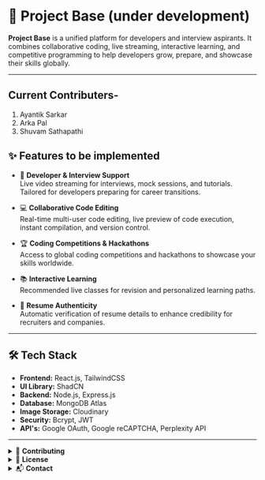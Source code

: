 # 🚀 Project Base (under development)

**Project Base** is a unified platform for developers and interview aspirants. It combines collaborative coding, live streaming, interactive learning, and competitive programming to help developers grow, prepare, and showcase their skills globally.

---

## Current Contributers-

1.  Ayantik Sarkar
2.  Arka Pal
3.  Shuvam Sathapathi

## ✨ Features to be implemented

- 🎯 **Developer & Interview Support**  
  Live video streaming for interviews, mock sessions, and tutorials. Tailored for developers preparing for career transitions.

- 💻 **Collaborative Code Editing**  
  Real-time multi-user code editing, live preview of code execution, instant compilation, and version control.

- 🏆 **Coding Competitions & Hackathons**  
  Access to global coding competitions and hackathons to showcase your skills worldwide.

- 📚 **Interactive Learning**  
  Recommended live classes for revision and personalized learning paths.

- 📝 **Resume Authenticity**  
  Automatic verification of resume details to enhance credibility for recruiters and companies.

---

## 🛠️ Tech Stack

- **Frontend:** React.js, TailwindCSS
- **UI Library:** ShadCN
- **Backend:** Node.js, Express.js
- **Database:** MongoDB Atlas
- **Image Storage:** Cloudinary
- **Security:** Bcrypt, JWT
- **API's:** Google OAuth, Google reCAPTCHA, Perplexity API

---

<details>
  <summary>🤝 <strong>Contributing</strong></summary>

Contributions are welcome! Follow these steps:

1. Fork the repository.
2. Create a new branch: `git checkout -b feature/YourFeature`
3. Commit your changes: `git commit -m 'Add some feature'`
4. Push to the branch: `git push origin feature/YourFeature`
5. Open a Pull Request

</details>

<details>
  <summary>📄 <strong>License</strong></summary>

This project is licensed under the **Apache License 2.0** - see the [LICENSE](LICENSE) file for details.

</details>

<details>
  <summary>📬 <strong>Contact</strong></summary>

## For feedback or collaboration:  
### Ayantik Sarkar
**Email:** ayantik.sarkar2020@gmail.com  
**LinkedIn:** https://www.linkedin.com/in/ayantiksarkar
### Arka Pal
**Email:** somap982@gmail.com  
**LinkedIn:** https://www.linkedin.com/in/arka-pal-678578380/
### Shuvam Sathapathi
**Email:** shuvamsatapathi@gmail.com  
**LinkedIn:** https://www.linkedin.com/in/shuvam-satapathi-9800coc/

</details>
